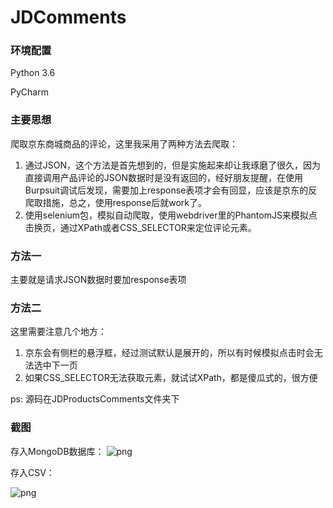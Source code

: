 # JDComments
### 环境配置

Python 3.6

PyCharm

### 主要思想

爬取京东商城商品的评论，这里我采用了两种方法去爬取：

1. 通过JSON，这个方法是首先想到的，但是实施起来却让我琢磨了很久，因为直接调用产品评论的JSON数据时是没有返回的，经好朋友提醒，在使用Burpsuit调试后发现，需要加上response表项才会有回显，应该是京东的反爬取措施，总之，使用response后就work了。
2. 使用selenium包，模拟自动爬取，使用webdriver里的PhantomJS来模拟点击换页，通过XPath或者CSS_SELECTOR来定位评论元素。

### 方法一

主要就是请求JSON数据时要加response表项



### 方法二

这里需要注意几个地方：

1. 京东会有侧栏的悬浮框，经过测试默认是展开的，所以有时候模拟点击时会无法选中下一页
2. 如果CSS_SELECTOR无法获取元素，就试试XPath，都是傻瓜式的，很方便

ps: 源码在JDProductsComments文件夹下



### 截图

存入MongoDB数据库：
![png](http://cdn.peckerwood.top/2019-08-15_091732.png)

存入CSV：

![png](http://cdn.peckerwood.top/2019-08-15_091751.png)